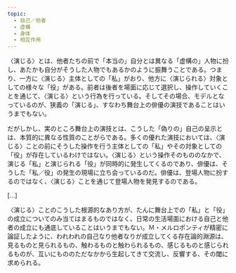 ```yaml
---
topic:
  - 自己／他者
  - 虚構
  - 身体
  - 相互作用
---
```

〈演じる〉とは、他者たちの前で「本当の」自分とは異なる「虚構の」人物に扮し、あたかも自分がそうした人物でもあるかのように振舞うことである。つまり、一方に〈演じる〉主体としての「私」がおり、他方に〈演じられる〉対象としての様々な「役」がある。前者は後者を場面に応じて選択し、操作していくことを通じて、〈演じる〉という行為を行っている。そしてその場合、モデルとなっているのが、狭義の「演じる」、すなわち舞台上の俳優の演技であることはいうまでもない。

だがしかし、実のところ舞台上の演技とは、こうした「偽りの」自己の呈示とは、本質的に異なる性質のことがらである。多くの優れた演技においては、〈演じる〉ことの前にそうした操作を行う主体としての「私」やその対象としての「役」が存在しているわけではない。〈演じる〉という操作そのもののなかで、演じる「私」と演じられる「役」が同時的に発生してくるのであり、俳優は、そうした「私／役」の発生の現場に立ち会っているのだ。俳優は、登場人物に扮するのではなく、〈演じる〉ことを通じて登場人物を発見するのである。

\[…]

〈演じる〉ことのこうした根源的なあり方が、たんに舞台上での「私」と「役」の成立についてのみ当てはまるものではなく、日常の生活場面における自己と他者の成立にも通底していることはいうまでもない。Ｍ・メルロポンティが精密に論証したように、われわれの自己なり他者なりが成立してくる存在論的淵源は、見るものと見られるもの、触わるものと触わられるもの、感じるものと感じられるものが、互いにもののただなかから生起してきて交流し、反響する、その閾に求められる。